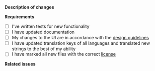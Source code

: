 **Description of changes**

<!--
Short description of the changes implemented by this pull request.
-->

**Requirements**

<!--
Tick all the completed boxes or indicate that the item is not relevant to this
pull request by removing it from the list or by adding a short explanation.
-->

- [ ] I've written tests for new functionality
- [ ] I have updated documentation
- [ ] My changes to the UI are in accordance with the [design guidelines](https://github.com/aalto-grades/aalto-grades/wiki/Design-Guidelines)
- [ ] I have updated translation keys of all languages and translated new strings to the best of my ability
- [ ] I have marked all new files with the correct [license](https://github.com/aalto-grades/aalto-grades/wiki/Licensing-Guidelines)

**Related issues**

<!--
Related to #ABC
Closes #XYZ
-->
